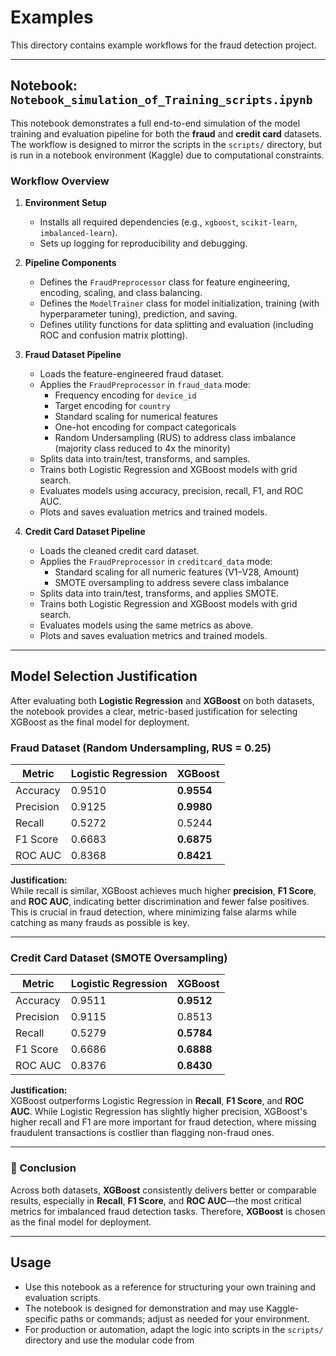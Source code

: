 # Examples

This directory contains example workflows for the fraud detection project.

---

## Notebook: `Notebook_simulation_of_Training_scripts.ipynb`

This notebook demonstrates a full end-to-end simulation of the model training and evaluation pipeline for both the **fraud** and **credit card** datasets. The workflow is designed to mirror the scripts in the `scripts/` directory, but is run in a notebook environment (Kaggle) due to computational constraints.

### Workflow Overview

1. **Environment Setup**
   - Installs all required dependencies (e.g., `xgboost`, `scikit-learn`, `imbalanced-learn`).
   - Sets up logging for reproducibility and debugging.

2. **Pipeline Components**
   - Defines the `FraudPreprocessor` class for feature engineering, encoding, scaling, and class balancing.
   - Defines the `ModelTrainer` class for model initialization, training (with hyperparameter tuning), prediction, and saving.
   - Defines utility functions for data splitting and evaluation (including ROC and confusion matrix plotting).

3. **Fraud Dataset Pipeline**
   - Loads the feature-engineered fraud dataset.
   - Applies the `FraudPreprocessor` in `fraud_data` mode:
     - Frequency encoding for `device_id`
     - Target encoding for `country`
     - Standard scaling for numerical features
     - One-hot encoding for compact categoricals
     - Random Undersampling (RUS) to address class imbalance (majority class reduced to 4x the minority)
   - Splits data into train/test, transforms, and samples.
   - Trains both Logistic Regression and XGBoost models with grid search.
   - Evaluates models using accuracy, precision, recall, F1, and ROC AUC.
   - Plots and saves evaluation metrics and trained models.

4. **Credit Card Dataset Pipeline**
   - Loads the cleaned credit card dataset.
   - Applies the `FraudPreprocessor` in `creditcard_data` mode:
     - Standard scaling for all numeric features (V1–V28, Amount)
     - SMOTE oversampling to address severe class imbalance
   - Splits data into train/test, transforms, and applies SMOTE.
   - Trains both Logistic Regression and XGBoost models with grid search.
   - Evaluates models using the same metrics as above.
   - Plots and saves evaluation metrics and trained models.

---

## Model Selection Justification

After evaluating both **Logistic Regression** and **XGBoost** on both datasets, the notebook provides a clear, metric-based justification for selecting XGBoost as the final model for deployment.

### Fraud Dataset (Random Undersampling, RUS = 0.25)

| Metric         | Logistic Regression | XGBoost     |
|----------------|---------------------|-------------|
| Accuracy       | 0.9510              | **0.9554**  |
| Precision      | 0.9125              | **0.9980**  |
| Recall         | 0.5272              | 0.5244      |
| F1 Score       | 0.6683              | **0.6875**  |
| ROC AUC        | 0.8368              | **0.8421**  |

**Justification:**  
While recall is similar, XGBoost achieves much higher **precision**, **F1 Score**, and **ROC AUC**, indicating better discrimination and fewer false positives. This is crucial in fraud detection, where minimizing false alarms while catching as many frauds as possible is key.

---

### Credit Card Dataset (SMOTE Oversampling)

| Metric         | Logistic Regression | XGBoost     |
|----------------|---------------------|-------------|
| Accuracy       | 0.9511              | **0.9512**  |
| Precision      | 0.9115              | 0.8513      |
| Recall         | 0.5279              | **0.5784**  |
| F1 Score       | 0.6686              | **0.6888**  |
| ROC AUC        | 0.8376              | **0.8430**  |

**Justification:**  
XGBoost outperforms Logistic Regression in **Recall**, **F1 Score**, and **ROC AUC**. While Logistic Regression has slightly higher precision, XGBoost's higher recall and F1 are more important for fraud detection, where missing fraudulent transactions is costlier than flagging non-fraud ones.

---

### 📌 Conclusion

Across both datasets, **XGBoost** consistently delivers better or comparable results, especially in **Recall**, **F1 Score**, and **ROC AUC**—the most critical metrics for imbalanced fraud detection tasks. Therefore, **XGBoost** is chosen as the final model for deployment.

---

## Usage

- Use this notebook as a reference for structuring your own training and evaluation scripts.
- The notebook is designed for demonstration and may use Kaggle-specific paths or commands; adjust as needed for your environment.
- For production or automation, adapt the logic into scripts in the `scripts/` directory and use the modular code from